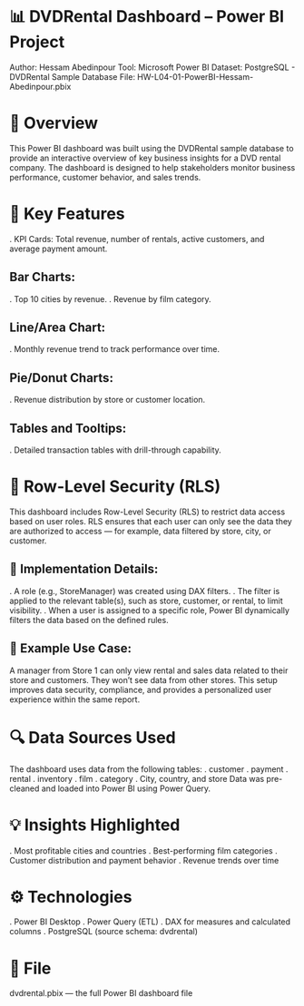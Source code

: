 # 📊 DVDRental Dashboard – Power BI Project
Author: Hessam Abedinpour
Tool: Microsoft Power BI
Dataset: PostgreSQL - DVDRental Sample Database
File: HW-L04-01-PowerBI-Hessam-Abedinpour.pbix

# 🧩 Overview
This Power BI dashboard was built using the DVDRental sample database to provide an interactive overview of key business insights for a DVD rental company. The dashboard is designed to help stakeholders monitor business performance, customer behavior, and sales trends.

# 📌 Key Features
. KPI Cards: Total revenue, number of rentals, active customers, and average payment amount.
## Bar Charts:
. Top 10 cities by revenue.
. Revenue by film category.
## Line/Area Chart:
. Monthly revenue trend to track performance over time.
## Pie/Donut Charts:
. Revenue distribution by store or customer location.
## Tables and Tooltips:
. Detailed transaction tables with drill-through capability.

# 🔐 Row-Level Security (RLS)
This dashboard includes Row-Level Security (RLS) to restrict data access based on user roles. RLS ensures that each user can only see the data they are authorized to access — for example, data filtered by store, city, or customer.
## 📌 Implementation Details:
. A role (e.g., StoreManager) was created using DAX filters.
. The filter is applied to the relevant table(s), such as store, customer, or rental, to limit visibility.
. When a user is assigned to a specific role, Power BI dynamically filters the data based on the defined rules.
## 🧪 Example Use Case:
A manager from Store 1 can only view rental and sales data related to their store and customers. They won’t see data from other stores.
This setup improves data security, compliance, and provides a personalized user experience within the same report. 

# 🔍 Data Sources Used
The dashboard uses data from the following tables:
. customer
. payment
. rental
. inventory
. film
. category
. City, country, and store
Data was pre-cleaned and loaded into Power BI using Power Query.

# 💡 Insights Highlighted
. Most profitable cities and countries
. Best-performing film categories
. Customer distribution and payment behavior
. Revenue trends over time

# ⚙️ Technologies
. Power BI Desktop
. Power Query (ETL)
. DAX for measures and calculated columns
. PostgreSQL (source schema: dvdrental)

# 📁 File
dvdrental.pbix — the full Power BI dashboard file
